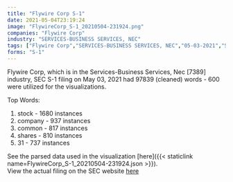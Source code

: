 ```yaml
---
title: "Flywire Corp S-1"
date: 2021-05-04T23:19:24
image: "FlywireCorp_S-1_20210504-231924.png"
companies: "Flywire Corp"
industry: "SERVICES-BUSINESS SERVICES, NEC"
tags: ["Flywire Corp","SERVICES-BUSINESS SERVICES, NEC","05-03-2021","S-1"]
forms: "S-1"
---
```

Flywire Corp, which is in the Services-Business Services, Nec [7389] industry, SEC S-1 filing on May 03, 2021 had 97839 (cleaned) words - 600 were utilized for the visualizations.

Top Words:
1. stock - 1680 instances
2. company - 937 instances
3. common - 817 instances
4. shares - 810 instances
5. 31 - 737 instances


See the parsed data used in the visualization [here]({{< staticlink name=FlywireCorp_S-1_20210504-231924.json >}}).  
View the actual filing on the SEC website [here](https://www.sec.gov/Archives/edgar/data/1580560/0001193125-21-146481.txt)